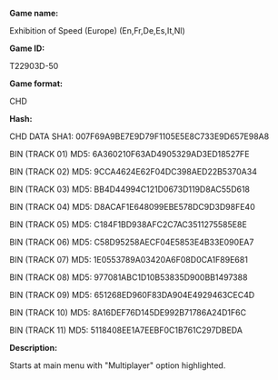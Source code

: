 **Game name:**

Exhibition of Speed (Europe) (En,Fr,De,Es,It,Nl)

**Game ID:**

T22903D-50

**Game format:**

CHD

**Hash:**

CHD DATA SHA1: 007F69A9BE7E9D79F1105E5E8C733E9D657E98A8

BIN (TRACK 01) MD5: 6A360210F63AD4905329AD3ED18527FE

BIN (TRACK 02) MD5: 9CCA4624E62F04DC398AED22B5370A34

BIN (TRACK 03) MD5: BB4D44994C121D0673D119D8AC55D618

BIN (TRACK 04) MD5: D8ACAF1E648099EBE578DC9D3D98FE40

BIN (TRACK 05) MD5: C184F1BD938AFC2C7AC3511275585E8E

BIN (TRACK 06) MD5: C58D95258AECF04E5853E4B33E090EA7

BIN (TRACK 07) MD5: 1E0553789A03420A6F08D0CA1F89E681

BIN (TRACK 08) MD5: 977081ABC1D10B53835D900BB1497388

BIN (TRACK 09) MD5: 651268ED960F83DA904E4929463CEC4D

BIN (TRACK 10) MD5: 8A16DEF76D145DE992B71786A24D1F6C

BIN (TRACK 11) MD5: 5118408EE1A7EEBF0C1B761C297DBEDA

**Description:**

Starts at main menu with "Multiplayer" option highlighted.